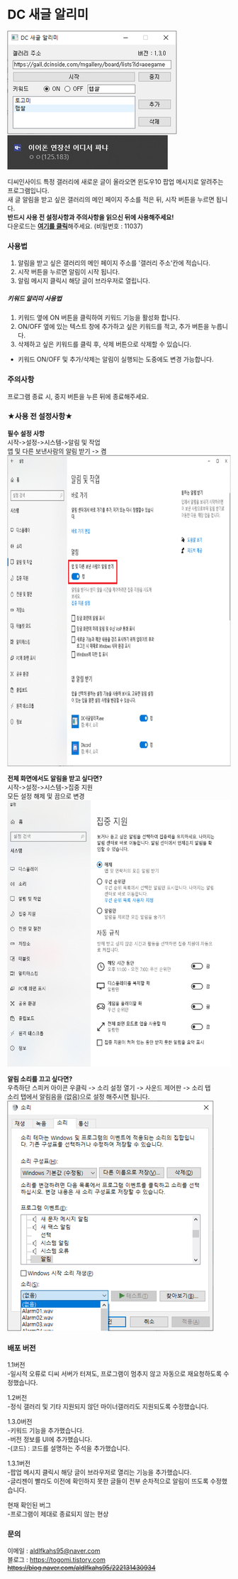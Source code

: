 # DC 새글 알리미

<img src="1.png" alt="프로그램 창"></img><br/>
<img src="2.png" alt="알림 예시"></img><br/>

디씨인사이드 특정 갤러리에 새로운 글이 올라오면 윈도우10 팝업 메시지로 알려주는 프로그램입니다.  
새 글 알림을 받고 싶은 갤러리의 메인 페이지 주소를 적은 뒤, 시작 버튼을 누르면 됩니다.  
__반드시 사용 전 설정사항과 주의사항을 읽으신 뒤에 사용해주세요!__  
다운로드는 [__여기를 클릭__](https://drive.google.com/file/d/1YE_8CTgxWFmGAMK-8XTLc-HpVjpjpdLn/view?usp=sharing)해주세요.  (비밀번호 : 11037)  

### 사용법
1. 알림을 받고 싶은 갤러리의 메인 페이지 주소를 '갤러리 주소'칸에 적습니다.  
2. 시작 버튼을 누르면 알림이 시작 됩니다.  
3. 알림 메시지 클릭시 해당 글이 브라우저로 열립니다.  
##### 키워드 알리미 사용법
1. 키워드 옆에 ON 버튼을 클릭하여 키워드 기능을 활성화 합니다.  
2. ON/OFF 옆에 있는 텍스트 창에 추가하고 싶은 키워드를 적고, 추가 버튼을 누릅니다.  
3. 삭제하고 싶은 키워드를 클릭 후, 삭제 버튼으로 삭제할 수 있습니다.  
* 키워드 ON/OFF 및 추가/삭제는 알림이 실행되는 도중에도 변경 가능합니다.  
### 주의사항
프로그램 종료 시, 중지 버튼을 누른 뒤에 종료해주세요.

### ★사용 전 설정사항★

__필수 설정 사항__  
시작->설정->시스템->알림 및 작업  
앱 및 다른 보낸사람의 알림 받기 -> 켬  
<img src="4.png" width="800px" height="700px" alt="알림 켜기"></img><br/>

__전체 화면에서도 알림을 받고 싶다면?__  
시작->설정->시스템->집중 지원  
모든 설정 해제 및 끔으로 변경  
<img src="5.PNG" width="700px" height="600px" alt="전체화면 알림 켜기"></img><br/>

  
__알림 소리를 끄고 싶다면?__  
우측하단 스피커 아이콘 우클릭 -> 소리 설정 열기 -> 사운드 제어판 -> 소리 탭  
소리 탭에서 알림음을 (없음)으로 설정 해주시면 됩니다.  
<img src="3.png" alt="소리 끄기"></img><br/>


### 배포 버전

1.1버전  
-일시적 오류로 디씨 서버가 터져도, 프로그램이 멈추지 않고 자동으로 재요청하도록 수정했습니다.

1.2버전  
-정식 갤러리 및 기타 지원되지 않던 마이너갤러리도 지원되도록 수정했습니다.

1.3.0버전  
-키워드 기능을 추가했습니다.  
-버전 정보를 UI에 추가했습니다.  
-(코드) : 코드를 설명하는 주석을 추가했습니다.  

1.3.1버전  
-팝업 메시지 클릭시 해당 글이 브라우저로 열리는 기능을 추가했습니다.  
-글리젠이 빨라도 이전에 확인하지 못한 글들이 전부 순차적으로 알림이 뜨도록 수정했습니다.  

현재 확인된 버그  
-프로그램이 제대로 종료되지 않는 현상  

### 문의

이메일 : aldlfkahs95@naver.com  
블로그 : https://togomi.tistory.com  
~~https://blog.naver.com/aldlfkahs95/222131430934~~
        
